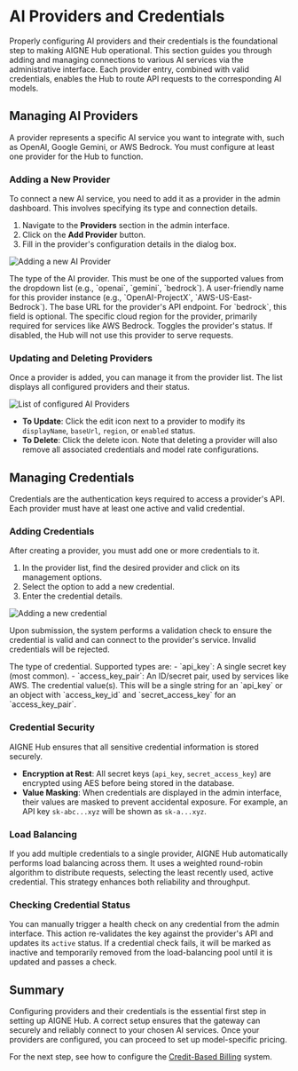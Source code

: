 # AI Providers and Credentials

Properly configuring AI providers and their credentials is the foundational step to making AIGNE Hub operational. This section guides you through adding and managing connections to various AI services via the administrative interface. Each provider entry, combined with valid credentials, enables the Hub to route API requests to the corresponding AI models.

## Managing AI Providers

A provider represents a specific AI service you want to integrate with, such as OpenAI, Google Gemini, or AWS Bedrock. You must configure at least one provider for the Hub to function.

### Adding a New Provider

To connect a new AI service, you need to add it as a provider in the admin dashboard. This involves specifying its type and connection details.

1.  Navigate to the **Providers** section in the admin interface.
2.  Click on the **Add Provider** button.
3.  Fill in the provider's configuration details in the dialog box.

![Adding a new AI Provider](https://d037b6b6b092765ccbfa58706c241622.png)

<x-field-group>
  <x-field data-name="name" data-type="string" data-required="true">
    <x-field-desc markdown>The type of the AI provider. This must be one of the supported values from the dropdown list (e.g., `openai`, `gemini`, `bedrock`).</x-field-desc>
  </x-field>
  <x-field data-name="displayName" data-type="string" data-required="true">
    <x-field-desc markdown>A user-friendly name for this provider instance (e.g., `OpenAI-ProjectX`, `AWS-US-East-Bedrock`).</x-field-desc>
  </x-field>
  <x-field data-name="baseUrl" data-type="string" data-required="true">
    <x-field-desc markdown>The base URL for the provider's API endpoint. For `bedrock`, this field is optional.</x-field-desc>
  </x-field>
  <x-field data-name="region" data-type="string" data-required="false">
    <x-field-desc markdown>The specific cloud region for the provider, primarily required for services like AWS Bedrock.</x-field-desc>
  </x-field>
  <x-field data-name="enabled" data-type="boolean" data-default="true" data-required="false">
    <x-field-desc markdown>Toggles the provider's status. If disabled, the Hub will not use this provider to serve requests.</x-field-desc>
  </x-field>
</x-field-group>

### Updating and Deleting Providers

Once a provider is added, you can manage it from the provider list. The list displays all configured providers and their status.

![List of configured AI Providers](https://c29f08420df8ea9a199fcb5ffe06febe.png)

-   **To Update**: Click the edit icon next to a provider to modify its `displayName`, `baseUrl`, `region`, or `enabled` status.
-   **To Delete**: Click the delete icon. Note that deleting a provider will also remove all associated credentials and model rate configurations.

## Managing Credentials

Credentials are the authentication keys required to access a provider's API. Each provider must have at least one active and valid credential.

### Adding Credentials

After creating a provider, you must add one or more credentials to it.

1.  In the provider list, find the desired provider and click on its management options.
2.  Select the option to add a new credential.
3.  Enter the credential details.

![Adding a new credential](https://fc46e9461382f0be7541af17ef13f632.png)

Upon submission, the system performs a validation check to ensure the credential is valid and can connect to the provider's service. Invalid credentials will be rejected.

<x-field-group>
  <x-field data-name="name" data-type="string" data-required="true" data-desc="A descriptive name for the credential (e.g., `Team-A-Key`)."></x-field>
  <x-field data-name="credentialType" data-type="string" data-default="api_key" data-required="true">
    <x-field-desc markdown>The type of credential. Supported types are:
- `api_key`: A single secret key (most common).
- `access_key_pair`: An ID/secret pair, used by services like AWS.</x-field-desc>
  </x-field>
  <x-field data-name="value" data-type="string or object" data-required="true">
    <x-field-desc markdown>The credential value(s). This will be a single string for an `api_key` or an object with `access_key_id` and `secret_access_key` for an `access_key_pair`.</x-field-desc>
  </x-field>
</x-field-group>

### Credential Security

AIGNE Hub ensures that all sensitive credential information is stored securely. 

-   **Encryption at Rest**: All secret keys (`api_key`, `secret_access_key`) are encrypted using AES before being stored in the database.
-   **Value Masking**: When credentials are displayed in the admin interface, their values are masked to prevent accidental exposure. For example, an API key `sk-abc...xyz` will be shown as `sk-a...xyz`.

### Load Balancing

If you add multiple credentials to a single provider, AIGNE Hub automatically performs load balancing across them. It uses a weighted round-robin algorithm to distribute requests, selecting the least recently used, active credential. This strategy enhances both reliability and throughput.

### Checking Credential Status

You can manually trigger a health check on any credential from the admin interface. This action re-validates the key against the provider's API and updates its `active` status. If a credential check fails, it will be marked as inactive and temporarily removed from the load-balancing pool until it is updated and passes a check.

## Summary

Configuring providers and their credentials is the essential first step in setting up AIGNE Hub. A correct setup ensures that the gateway can securely and reliably connect to your chosen AI services. Once your providers are configured, you can proceed to set up model-specific pricing.

For the next step, see how to configure the [Credit-Based Billing](./configuration-credit-based-billing.md) system.